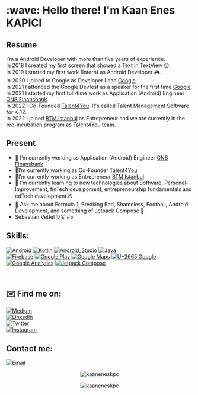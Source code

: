 <h1 align="left" id="kaaneneskpc-title">:wave: Hello there! I'm Kaan Enes KAPICI</h1>

## Resume
I'm a Android Developer with more than five years of experience.</br>
In 2018 I created my first screen that showed a Text in TextView 😛.</br>
In 2019 I started my first work (Intern) as Android Developer 🎮.</br>
In 2020 I joined to Google as Developer Lead [Google](https://communityleads.dev/home/ls/profile/kaaneneskpc)</br>
In 2021 I attended the Google Devfest as a speaker for the first time [Google](https://developers.google.com/community/devfest).</br>
In 2021 I started my first full-time work as Application (Android) Engineer [QNB Finansbank](https://www.qnbfinansbank.com/).</br>
In 2022 I Co-Founded [Talent4You](https://www.linkedin.com/company/talentforyouconnectfuture/). It's called Talent Management Software for K-12.</br>
In 2022 I joined [BTM Istanbul](https://btm.istanbul/) as Entrepreneur and we are currently in the pre-incubation program as Talent4You team.

## Present
- 🔭 I’m currently working as Application (Android) Engineer [QNB Finansbank](https://www.qnbfinansbank.com/)
- 🔭I’m currently working as Co-Founder [Talent4You](https://www.linkedin.com/company/talentforyouconnectfuture/)
- 🔭I’m currently working as Entrepreneur [BTM Istanbul](https://btm.istanbul/)
- 🌱 I’m currently learning to new technologies about Software, Personel-Improvement, finTech develpoment, entrepreneurship fundamentals and edTech development.⛏
- 💬 Ask me about Formula 1, Breaking Bad, Shameless, Football, Android Development, and something of Jetpack Compose 🚀
- Sebastian Vettel 🇩🇪 #5

## Skills: 

[![Android](https://img.shields.io/badge/Android-3DDC84?style=for-the-badge&logo=android&logoColor=white&labelColor=101010)]()
[![Kotlin](https://img.shields.io/badge/Kotlin-0095D5?style=for-the-badge&logo=kotlin&logoColor=white&labelColor=101010)]()
[![Android_Studio](https://img.shields.io/badge/Android_Studio-3DDC84?style=for-the-badge&logo=android-studio&logoColor=white&labelColor=101010)]()
[![Java](https://img.shields.io/badge/Java-007396?style=for-the-badge&logo=java&logoColor=white&labelColor=101010)]()
</br>
[![Firebase](https://img.shields.io/badge/Firebase-FFCA28?style=for-the-badge&logo=firebase&logoColor=white&labelColor=101010)]()
[![Google Play](https://img.shields.io/badge/Google_Play-414141?style=for-the-badge&logo=google%20play&logoColor=white&labelColor=101010)]()
[![Google Maps](https://img.shields.io/badge/Google_Maps-4285F4?style=for-the-badge&logo=google%20maps&logoColor=white&labelColor=101010)]()
[![U+2665 Google](https://img.shields.io/badge/❤️_Google-EC1C24?style=for-the-badge&logo=google&logoColor=white&labelColor=101010)]()
</br>
[![Google Analytics](https://img.shields.io/badge/Google_Analytics-E37400?style=for-the-badge&logo=google%20analytics&logoColor=white&labelColor=101010)]()
[![Jetpack Compose](https://img.shields.io/badge/Jetpack%20Compose-3DDC84?style=for-the-badge&logo=android&logoColor=white&labelColor=101010)]()

</br>


## ✉️ Find me on:


[![Medium](https://img.shields.io/badge/Medium-@kaaneneskpc-9146FF?style=for-the-badge&logo=medium&logoColor=white&labelColor=101010)](https://medium.com/@kaaneneskpc)
</br>
[![LinkedIn](https://img.shields.io/badge/LinkedIn-kaaneneskpc-0077B5?style=for-the-badge&logo=linkedin&logoColor=white&labelColor=101010)](https://www.linkedin.com/in/kaaneneskpc/)
</br>
[![Twitter](https://img.shields.io/badge/Twitter-@kaaneneskpc-1DA1F2?style=for-the-badge&logo=twitter&logoColor=white&labelColor=101010)](https://twitter.com/kaaneneskpc)
</br>
[![Instagram](https://img.shields.io/badge/Instagram-@kaaneneskpc-E4405F?style=for-the-badge&logo=instagram&logoColor=white&labelColor=101010)](https://instagram.com/kaaneneskpc)
</br>


## Contact me:

[![Email](https://img.shields.io/badge/kaaneneskpc1@gmail.com-my_personal_email-EC5252?style=for-the-badge&logo=gmail&logoColor=white&labelColor=101010)](mailto:kaaneneskpc1@gmail.com)
<br />

<p align="center"><img src="https://komarev.com/ghpvc/?username=kaaneneskpc" alt="kaaneneskpc" /></p>
<p align="center"><img src="https://github-readme-stats.vercel.app/api?username=kaaneneskpc&show_icons=true" alt="kaaneneskpc" /></p>








